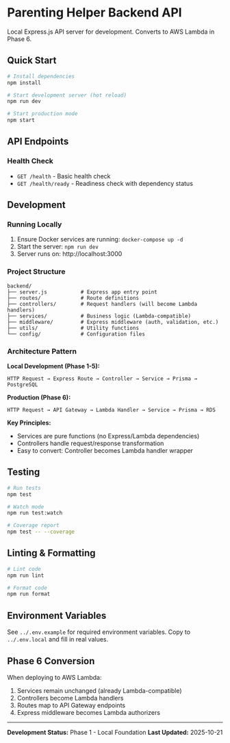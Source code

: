 # Parenting Helper Backend API

Local Express.js API server for development. Converts to AWS Lambda in Phase 6.

## Quick Start

```bash
# Install dependencies
npm install

# Start development server (hot reload)
npm run dev

# Start production mode
npm start
```

## API Endpoints

### Health Check
- `GET /health` - Basic health check
- `GET /health/ready` - Readiness check with dependency status

## Development

### Running Locally
1. Ensure Docker services are running: `docker-compose up -d`
2. Start the server: `npm run dev`
3. Server runs on: http://localhost:3000

### Project Structure
```
backend/
├── server.js           # Express app entry point
├── routes/             # Route definitions
├── controllers/        # Request handlers (will become Lambda handlers)
├── services/           # Business logic (Lambda-compatible)
├── middleware/         # Express middleware (auth, validation, etc.)
├── utils/              # Utility functions
└── config/             # Configuration files
```

### Architecture Pattern

**Local Development (Phase 1-5):**
```
HTTP Request → Express Route → Controller → Service → Prisma → PostgreSQL
```

**Production (Phase 6):**
```
HTTP Request → API Gateway → Lambda Handler → Service → Prisma → RDS
```

**Key Principles:**
- Services are pure functions (no Express/Lambda dependencies)
- Controllers handle request/response transformation
- Easy to convert: Controller becomes Lambda handler wrapper

## Testing

```bash
# Run tests
npm test

# Watch mode
npm run test:watch

# Coverage report
npm test -- --coverage
```

## Linting & Formatting

```bash
# Lint code
npm run lint

# Format code
npm run format
```

## Environment Variables

See `../.env.example` for required environment variables.
Copy to `../.env.local` and fill in real values.

## Phase 6 Conversion

When deploying to AWS Lambda:
1. Services remain unchanged (already Lambda-compatible)
2. Controllers become Lambda handlers
3. Routes map to API Gateway endpoints
4. Express middleware becomes Lambda authorizers

---

**Development Status:** Phase 1 - Local Foundation
**Last Updated:** 2025-10-21
